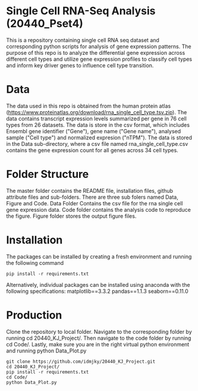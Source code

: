 # Single Cell RNA-Seq Analysis (20440_Pset4)
This is a repository containing single cell RNA seq dataset and corresponding python scripts for analysis of gene expression patterns. The purpose of this repo is to analyze the differential gene expression across different cell types and utilize gene expression profiles to classify cell types and inform key driver genes to influence cell type transition. 

# Data
The data used in this repo is obtained from the human protein atlas (https://www.proteinatlas.org/download/rna_single_cell_type.tsv.zip). The data contains transcript expression levels summarized per gene in 76 cell types from 26 datasets. The data is store in the csv format, which includes Ensembl gene identifier ("Gene"), gene name ("Gene name"), analysed sample ("Cell type") and normalized expresion ("nTPM"). 
The data is stored in the Data sub-directory, where a csv file named rna_single_cell_type.csv contains the gene expression count for all genes across 34 cell types. 

# Folder Structure 
The master folder contains the README file, installation files, github attribute files and sub-folders. There are three sub folers named Data, Figure and Code. Data Folder Contains the csv file for the rna single cell gene expression data. Code folder contains the analysis code to reproduce the figure. Figure folder stores the output figure files. 
# Installation 
The packages can be installed by creating a fresh environment and running the following command
```
pip install -r requirements.txt

```
Alternatively, individual packages can be installed using anaconda with the following specifications:
matplotlib==3.3.2
pandas==1.1.3
seaborn==0.11.0

# Production
Clone the repository to local folder. Navigate to the corresponding folder by running cd 20440_KJ_Project/. Then navigate to the code folder by running cd Code/. Lastly, make sure you are in the right virtual python environment and running python Data_Plot.py
```
git clone https://github.com/idmjky/20440_KJ_Project.git
cd 20440_KJ_Project/
pip install -r requirements.txt
cd Code/
python Data_Plot.py

```
